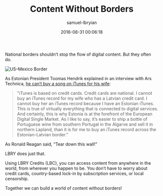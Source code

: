 ﻿---
author: samuel-lbryian
title: 'Content Without Borders'
date: '2016-08-31 00:06:18'
cover: 'berlinwall.png'
---
National borders shouldn’t stop the flow of digital content. But they often do.

![US–Mexico Border](/img/news/usmexico.png)

As Estonian President Toomas Hendrik explained in an interview with Ars Technica, [he can’t buy a song on iTunes for his wife](http://arstechnica.com/business/2016/05/why-cant-the-estonian-president-buy-a-song-off-itunes-for-his-latvian-wife/):

>"iTunes is based on credit cards. Credit cards are national. I cannot buy an iTunes record for my wife who has a Latvian credit card. I cannot buy her an iTunes record because I have an Estonian iTunes. This is true of virtually everything that is connected to digital services. And certainly, this is why Estonia is at the forefront of the European Digital Single Market. As I like to say, it’s easier to ship a bottle of Portuguese wine from southern Portugal in the Algarve and sell it in northern Lapland, than it is for me to buy an iTunes record across the Estonian-Latvian border."

As Ronald Reagan said, “Tear down this wall!” 

LBRY does just that. 

Using LBRY Credits (LBC), you can access content from anywhere in the world, from wherever you happen to be. You don’t have to worry about credit cards, country-based lock-in by subscription services, or local censorship.

Together we can build a world of content without borders!
